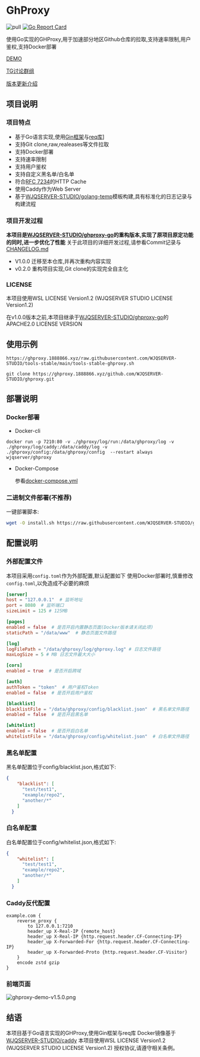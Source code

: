 # GhProxy

![pull](https://img.shields.io/docker/pulls/wjqserver/ghproxy.svg)
[![Go Report Card](https://goreportcard.com/badge/github.com/WJQSERVER-STUDIO/ghproxy)](https://goreportcard.com/report/github.com/WJQSERVER-STUDIO/ghproxy)

使用Go实现的GHProxy,用于加速部分地区Github仓库的拉取,支持速率限制,用户鉴权,支持Docker部署

[DEMO](https://ghproxy.1888866.xyz)

[TG讨论群组](https://t.me/ghproxy_go)

[版本更新介绍](https://blog.wjqserver.com/categories/my-program/)

## 项目说明

### 项目特点

- 基于Go语言实现,使用[Gin框架](https://github.com/gin-gonic/gin)与[req库](https://github.com/imroc/req)]
- 支持Git clone,raw,realeases等文件拉取
- 支持Docker部署
- 支持速率限制
- 支持用户鉴权
- 支持自定义黑名单/白名单
- 符合[RFC 7234](https://httpwg.org/specs/rfc7234.html)的HTTP Cache
- 使用Caddy作为Web Server
- 基于[WJQSERVER-STUDIO/golang-temp](https://github.com/WJQSERVER-STUDIO/golang-temp)模板构建,具有标准化的日志记录与构建流程

### 项目开发过程

**本项目是[WJQSERVER-STUDIO/ghproxy-go](https://github.com/WJQSERVER-STUDIO/ghproxy-go)的重构版本,实现了原项目原定功能的同时,进一步优化了性能**
关于此项目的详细开发过程,请参看Commit记录与[CHANGELOG.md](https://github.com/WJQSERVER-STUDIO/ghproxy/blob/main/CHANGELOG.md)

- V1.0.0 迁移至本仓库,并再次重构内容实现
- v0.2.0 重构项目实现,Git clone的实现完全自主化

### LICENSE

本项目使用WSL LICENSE Version1.2 (WJQSERVER STUDIO LICENSE Version1.2)

在v1.0.0版本之前,本项目继承于[WJQSERVER-STUDIO/ghproxy-go](https://github.com/WJQSERVER-STUDIO/ghproxy-go)的APACHE2.0 LICENSE VERSION

## 使用示例

```
https://ghproxy.1888866.xyz/raw.githubusercontent.com/WJQSERVER-STUDIO/tools-stable/main/tools-stable-ghproxy.sh

git clone https://ghproxy.1888866.xyz/github.com/WJQSERVER-STUDIO/ghproxy.git
```

## 部署说明

### Docker部署

- Docker-cli

```
docker run -p 7210:80 -v ./ghproxy/log/run:/data/ghproxy/log -v ./ghproxy/log/caddy:/data/caddy/log -v ./ghproxy/config:/data/ghproxy/config  --restart always wjqserver/ghproxy
```

- Docker-Compose

    参看[docker-compose.yml](https://github.com/WJQSERVER-STUDIO/ghproxy/blob/main/docker/compose/docker-compose.yml)

### 二进制文件部署(不推荐)

一键部署脚本:

```bash
wget -O install.sh https://raw.githubusercontent.com/WJQSERVER-STUDIO/ghproxy/main/deploy/install.sh && chmod +x install.sh &&./install.sh
```

## 配置说明

### 外部配置文件

本项目采用`config.toml`作为外部配置,默认配置如下
使用Docker部署时,慎重修改`config.toml`,以免造成不必要的麻烦

```toml
[server]
host = "127.0.0.1"  # 监听地址
port = 8080  # 监听端口
sizeLimit = 125 # 125MB

[pages]
enabled = false  # 是否开启内置静态页面(Docker版本请关闭此项)
staticPath = "/data/www"  # 静态页面文件路径

[log]
logFilePath = "/data/ghproxy/log/ghproxy.log" # 日志文件路径
maxLogSize = 5 # MB 日志文件最大大小

[cors]
enabled = true  # 是否开启跨域

[auth]
authToken = "token"  # 用户鉴权Token
enabled = false  # 是否开启用户鉴权

[blacklist]
blacklistFile = "/data/ghproxy/config/blacklist.json"  # 黑名单文件路径
enabled = false  # 是否开启黑名单

[whitelist]
enabled = false  # 是否开启白名单
whitelistFile = "/data/ghproxy/config/whitelist.json"  # 白名单文件路径

```

### 黑名单配置

黑名单配置位于config/blacklist.json,格式如下:

```json
{
    "blacklist": [
      "test/test1",
      "example/repo2",
      "another/*"
    ]
  }
```

### 白名单配置

白名单配置位于config/whitelist.json,格式如下:

```json
{
    "whitelist": [
      "test/test1",
      "example/repo2",
      "another/*"
    ]
  }
```

### Caddy反代配置

```Caddyfile
example.com {
    reverse_proxy {
        to 127.0.0.1:7210
        header_up X-Real-IP {remote_host}	    
        header_up X-Real-IP {http.request.header.CF-Connecting-IP}
        header_up X-Forwarded-For {http.request.header.CF-Connecting-IP}
        header_up X-Forwarded-Proto {http.request.header.CF-Visitor}
    }
    encode zstd gzip    
}
```

### 前端页面

![ghproxy-demo-v1.5.0.png](https://webp.wjqserver.com/ghproxy/ghproxy-demo-v1.5.0.png)

结语
---

本项目基于Go语言实现的GHProxy,使用Gin框架与req库
Docker镜像基于[WJQSERVER-STUDIO/caddy](https://github.com/WJQSERVER-STUDIO/caddy)
本项目使用WSL LICENSE Version1.2 (WJQSERVER STUDIO LICENSE Version1.2) 授权协议,请遵守相关条例。
